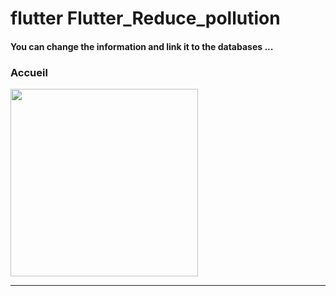 <h1> flutter Flutter_Reduce_pollution </h1>

<h4> You can change the information and link it to the databases ...</h4>
<h3>Accueil</h3>

<img src="https://github.com/abenkoula71/Flutter_Reduce_pollution/blob/main/Screenshot_1642162647.png" width="300" /> 
<hr>


